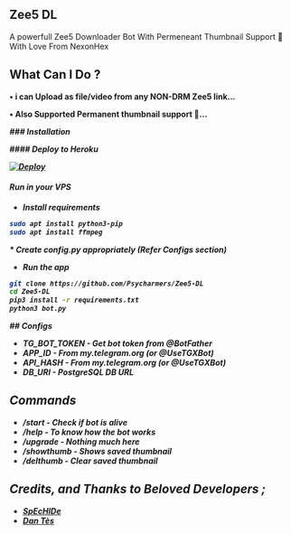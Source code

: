## Zee5 DL
A powerfull Zee5 Downloader Bot With Permeneant Thumbnail Support 💯 With Love From NexonHex

## **What Can I Do ?**

<b>• i can Upload as file/video from any 
  NON-DRM Zee5 link...

• Also Supported Permanent thumbnail support 💯...<b>

<i>### Installation


<i>#### Deploy to Heroku<i>

[![Deploy](https://www.herokucdn.com/deploy/button.svg)](https://www.heroku.com/deploy?template=https://github.com/TrojazHex/Zee5-Downloader)

#### Run in your VPS

* Install requirements

```sh
sudo apt install python3-pip
sudo apt install ffmpeg
```

<i>* Create config.py appropriately (Refer Configs section)

* Run the app<i>

```sh
git clone https://github.com/Psycharmers/Zee5-DL
cd Zee5-DL
pip3 install -r requirements.txt
python3 bot.py
```

<b>## Configs

* TG_BOT_TOKEN  - Get bot token from @BotFather
* APP_ID        - From my.telegram.org (or @UseTGXBot)
* API_HASH      - From my.telegram.org (or @UseTGXBot)
* DB_URI        - PostgreSQL DB URL

## Commands

* /start             - Check if bot is alive
* /help              - To know how the bot works
* /upgrade           - Nothing much here
* /showthumb         - Shows saved thumbnail
* /delthumb          - Clear saved thumbnail


## Credits, and Thanks to Beloved Developers ;

* [SpEcHlDe](https://telegram.dog/SpEcHlDe) 
* [Dan Tès](https://telegram.dog/haskell)<b>
